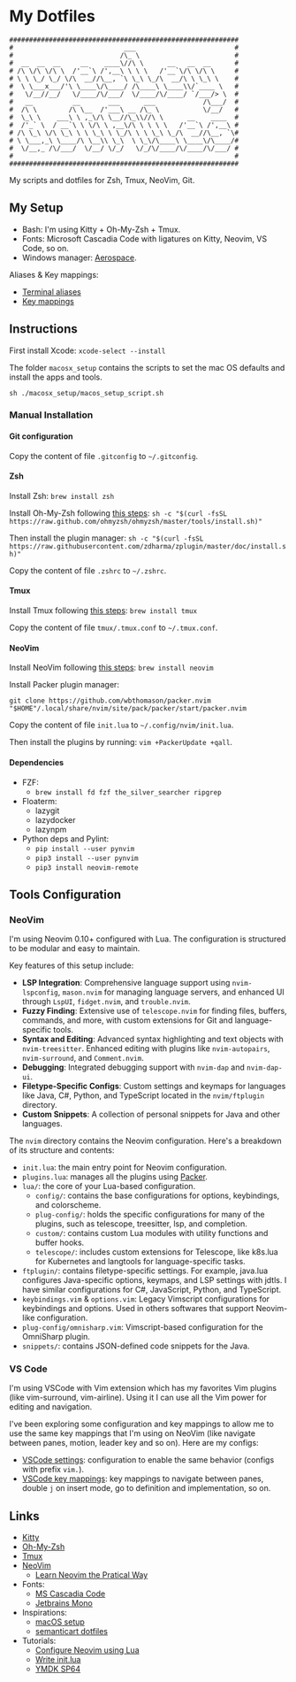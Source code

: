 # My Dotfiles

```
##########################################################
#                            ___                         #
#                           /\_ \                        #
#  __  __  __     __    ____\//\ \      __   __  __      #
# /\ \/\ \/\ \  /'__`\ /',__\ \ \ \   /'__`\/\ \/\ \     #
# \ \ \_/ \_/ \/\  __//\__, `\ \_\ \_/\  __/\ \ \_\ \    #
#  \ \___x___/'\ \____\/\____/ /\____\ \____\\/`____ \   #
#   \/__//__/   \/____/\/___/  \/____/\/____/ `/___/> \  #
#   __          __       ___      ___            /\___/  #
#  /\ \        /\ \__  /'___\ __ /\_ \           \/__/   #
#  \_\ \    ___\ \ ,_\/\ \__//\_\\//\ \      __    ____  #
#  /'_` \  / __`\ \ \/\ \ ,__\/\ \ \ \ \   /'__`\ /',__\ #
# /\ \_\ \/\ \_\ \ \ \_\ \ \_/\ \ \ \_\ \_/\  __//\__, `\#
# \ \___,_\ \____/\ \__\\ \_\  \ \_\/\____\ \____\/\____/#
#  \/__,_ /\/___/  \/__/ \/_/   \/_/\/____/\/____/\/___/ #
#                                                        #
##########################################################
```

My scripts and dotfiles for Zsh, Tmux, NeoVim, Git.

## My Setup

* Bash: I'm using Kitty + Oh-My-Zsh + Tmux.
* Fonts: Microsoft Cascadia Code with ligatures on Kitty, Neovim, VS Code, so on.
* Windows manager: [Aerospace](https://github.com/nikitabobko/AeroSpace).

Aliases & Key mappings:

* [Terminal aliases](./docs/aliases.md)
* [Key mappings](./docs/key_mappings.md)

## Instructions

First install Xcode: `xcode-select --install`

The folder `macosx_setup` contains the scripts to set the mac OS defaults and install the apps and tools.

`sh ./macosx_setup/macos_setup_script.sh`

### Manual Installation

#### Git configuration

Copy the content of file `.gitconfig` to `~/.gitconfig`.

#### Zsh

Install Zsh: `brew install zsh`

Install Oh-My-Zsh following [this steps](https://ohmyz.sh/):
`sh -c "$(curl -fsSL https://raw.github.com/ohmyzsh/ohmyzsh/master/tools/install.sh)"`

Then install the plugin manager:
`sh -c "$(curl -fsSL https://raw.githubusercontent.com/zdharma/zplugin/master/doc/install.sh)"`

Copy the content of file `.zshrc` to `~/.zshrc`.

#### Tmux

Install Tmux following [this steps](https://github.com/tmux/tmux/wiki/Installing):
`brew install tmux`

Copy the content of file `tmux/.tmux.conf` to `~/.tmux.conf`.

#### NeoVim

Install NeoVim following [this steps](https://github.com/neovim/neovim/wiki/Installing-Neovim):
`brew install neovim`

Install Packer plugin manager:

`git clone https://github.com/wbthomason/packer.nvim "$HOME"/.local/share/nvim/site/pack/packer/start/packer.nvim`

Copy the content of file `init.lua` to `~/.config/nvim/init.lua`.

Then install the plugins by running: `vim +PackerUpdate +qall`.

#### Dependencies

* FZF:
  * `brew install fd fzf the_silver_searcher ripgrep`
* Floaterm:
  * lazygit
  * lazydocker
  * lazynpm
* Python deps and Pylint:
  * `pip install --user pynvim`
  * `pip3 install --user pynvim`
  * `pip3 install neovim-remote`

## Tools Configuration

### NeoVim

I'm using Neovim 0.10+ configured with Lua.
The configuration is structured to be modular and easy to maintain.

Key features of this setup include:

* **LSP Integration**: Comprehensive language support using `nvim-lspconfig`, `mason.nvim` for managing language servers, and enhanced UI through `LspUI`, `fidget.nvim`, and `trouble.nvim`.
* **Fuzzy Finding**: Extensive use of `telescope.nvim` for finding files, buffers, commands, and more, with custom extensions for Git and language-specific tools.
* **Syntax and Editing**: Advanced syntax highlighting and text objects with `nvim-treesitter`. Enhanced editing with plugins like `nvim-autopairs`, `nvim-surround`, and `Comment.nvim`.
* **Debugging**: Integrated debugging support with `nvim-dap` and `nvim-dap-ui`.
* **Filetype-Specific Configs**: Custom settings and keymaps for languages like Java, C#, Python, and TypeScript located in the `nvim/ftplugin` directory.
* **Custom Snippets**: A collection of personal snippets for Java and other languages.

The `nvim` directory contains the Neovim configuration.
Here's a breakdown of its structure and contents:

* `init.lua`: the main entry point for Neovim configuration.
* `plugins.lua`: manages all the plugins using [Packer](https://github.com/wbthomason/packer.nvim).
* `lua/`: the core of your Lua-based configuration.
  * `config/`: contains the base configurations for options, keybindings, and colorscheme.
  * `plug-config/`: holds the specific configurations for many of the plugins, such as telescope, treesitter, lsp, and completion.
  * `custom/`: contains custom Lua modules with utility functions and buffer hooks.
  * `telescope/`: includes custom extensions for Telescope, like k8s.lua for Kubernetes and langtools for language-specific tasks.
* `ftplugin/`: contains filetype-specific settings. For example, java.lua configures Java-specific options, keymaps, and LSP settings with jdtls. I have similar configurations for C#, JavaScript, Python, and TypeScript.
* `keybindings.vim` & `options.vim`: Legacy Vimscript configurations for keybindings and options. Used in others softwares that support Neovim-like configuration.
* `plug-config/omnisharp.vim`: Vimscript-based configuration for the OmniSharp plugin.
* `snippets/`: contains JSON-defined code snippets for the Java.

### VS Code

I'm using VSCode with Vim extension which has my favorites Vim plugins (like vim-surround, vim-airline).
Using it I can use all the Vim power for editing and navigation.

I've been exploring some configuration and key mappings to allow me to use the same key mappings that I'm using on NeoVim (like navigate between panes, motion, leader key and so on).
Here are my configs:

* [VSCode settings](https://gist.github.com/wesleyegberto/373c6b27a7b5952acf5fca872a0eafc4#file-settings-json): configuration to enable the same behavior (configs with prefix `vim.`).
* [VSCode key mappings](https://gist.github.com/wesleyegberto/373c6b27a7b5952acf5fca872a0eafc4#file-keybindingsmac-json): key mappings to navigate between panes, double `j` on insert mode, go to definition and implementation, so on.

## Links

* [Kitty](https://sw.kovidgoyal.net/kitty/)
* [Oh-My-Zsh](https://ohmyz.sh/)
* [Tmux](https://github.com/tmux/tmux)
* [NeoVim](https://neovim.io/)
  * [Learn Neovim the Pratical Way](https://alpha2phi.medium.com/learn-neovim-the-practical-way-8818fcf4830f)
* Fonts:
  * [MS Cascadia Code](https://github.com/microsoft/cascadia-code)
  * [Jetbrains Mono](https://www.jetbrains.com/lp/mono/)
* Inspirations:
  * [macOS setup](https://github.com/mathiasbynens/dotfiles)
  * [semanticart dotfiles](https://github.com/semanticart/neovim-config)
* Tutorials:
  * [Configure Neovim using Lua](https://icyphox.sh/blog/nvim-lua/)
  * [Write init.lua](https://oroques.dev/notes/neovim-init/)
  * [YMDK SP64](https://github.com/qmk/qmk_firmware/tree/master/keyboards/ymdk/sp64)

